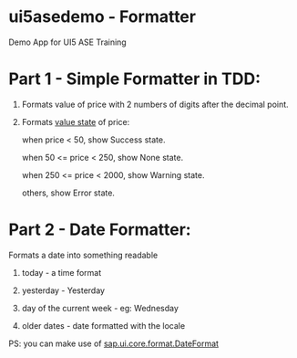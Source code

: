 # ui5asedemo - Formatter
Demo App for UI5 ASE Training

# Part 1 - Simple Formatter in TDD:

1. Formats value of price with 2 numbers of digits after the decimal point.
2. Formats [value state](https://sapui5.hana.ondemand.com/#/api/sap.ui.core.ValueState) of price: 

   when price < 50, show Success state.
   
   when 50 <= price < 250, show None state.
   
   when 250 <= price < 2000, show Warning state.
   
   others, show Error state.
   
   
 # Part 2 - Date Formatter:
 Formats a date into something readable
 
 1. today - a time format
 
 2. yesterday - Yesterday
 
 3. day of the current week - eg: Wednesday
 
 4. older dates - date formatted with the locale
 
 PS: you can make use of [sap.ui.core.format.DateFormat](https://sapui5.hana.ondemand.com/#/api/sap.ui.core.format.DateFormat/overview)
